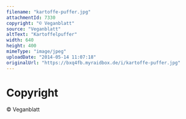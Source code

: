 ```yaml
---
filename: "kartoffe-puffer.jpg"
attachmentId: 7330
copyright: "© Veganblatt"
source: "Veganblatt"
altText: "Kartoffelpuffer"
width: 640
height: 400
mimeType: "image/jpeg"
uploadDate: "2014-05-14 11:07:18"
originalUrl: "https://bxq4fb.myraidbox.de/i/kartoffe-puffer.jpg"
---
```


# Copyright

© Veganblatt
